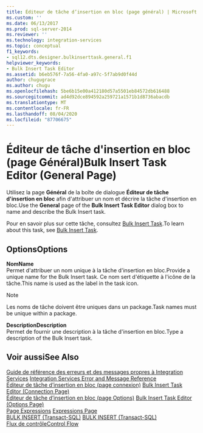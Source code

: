 ```yaml
---
title: Éditeur de tâche d’insertion en bloc (page général) | Microsoft Docs
ms.custom: ''
ms.date: 06/13/2017
ms.prod: sql-server-2014
ms.reviewer: ''
ms.technology: integration-services
ms.topic: conceptual
f1_keywords:
- sql12.dts.designer.bulkinserttask.general.f1
helpviewer_keywords:
- Bulk Insert Task Editor
ms.assetid: b6eb576f-7a56-4fa0-a97c-5f7ab9d0f44d
author: chugugrace
ms.author: chugu
ms.openlocfilehash: 5be6b15e00a412180d57a5501eb84572db616488
ms.sourcegitcommit: ad4d92dce894592a259721a1571b1d8736abacdb
ms.translationtype: MT
ms.contentlocale: fr-FR
ms.lasthandoff: 08/04/2020
ms.locfileid: "87706675"
---
```

# <a name="bulk-insert-task-editor-general-page"></a><span data-ttu-id="d28a4-102">Éditeur de tâche d'insertion en bloc (page Général)</span><span class="sxs-lookup"><span data-stu-id="d28a4-102">Bulk Insert Task Editor (General Page)</span></span>
  <span data-ttu-id="d28a4-103">Utilisez la page **Général** de la boîte de dialogue **Éditeur de tâche d'insertion en bloc** afin d'attribuer un nom et décrire la tâche d'insertion en bloc.</span><span class="sxs-lookup"><span data-stu-id="d28a4-103">Use the **General** page of the **Bulk Insert Task Editor** dialog box to name and describe the Bulk Insert task.</span></span>  
  
 <span data-ttu-id="d28a4-104">Pour en savoir plus sur cette tâche, consultez [Bulk Insert Task](control-flow/bulk-insert-task.md).</span><span class="sxs-lookup"><span data-stu-id="d28a4-104">To learn about this task, see [Bulk Insert Task](control-flow/bulk-insert-task.md).</span></span>  
  
## <a name="options"></a><span data-ttu-id="d28a4-105">Options</span><span class="sxs-lookup"><span data-stu-id="d28a4-105">Options</span></span>  
 <span data-ttu-id="d28a4-106">**Nom**</span><span class="sxs-lookup"><span data-stu-id="d28a4-106">**Name**</span></span>  
 <span data-ttu-id="d28a4-107">Permet d'attribuer un nom unique à la tâche d'insertion en bloc.</span><span class="sxs-lookup"><span data-stu-id="d28a4-107">Provide a unique name for the Bulk Insert task.</span></span> <span data-ttu-id="d28a4-108">Ce nom sert d'étiquette à l'icône de la tâche.</span><span class="sxs-lookup"><span data-stu-id="d28a4-108">This name is used as the label in the task icon.</span></span>  
  
> [!NOTE]  
>  <span data-ttu-id="d28a4-109">Les noms de tâche doivent être uniques dans un package.</span><span class="sxs-lookup"><span data-stu-id="d28a4-109">Task names must be unique within a package.</span></span>  
  
 <span data-ttu-id="d28a4-110">**Description**</span><span class="sxs-lookup"><span data-stu-id="d28a4-110">**Description**</span></span>  
 <span data-ttu-id="d28a4-111">Permet de fournir une description à la tâche d'insertion en bloc.</span><span class="sxs-lookup"><span data-stu-id="d28a4-111">Type a description of the Bulk Insert task.</span></span>  
  
## <a name="see-also"></a><span data-ttu-id="d28a4-112">Voir aussi</span><span class="sxs-lookup"><span data-stu-id="d28a4-112">See Also</span></span>  
 <span data-ttu-id="d28a4-113">[Guide de référence des erreurs et des messages propres à Integration Services](../../2014/integration-services/integration-services-error-and-message-reference.md) </span><span class="sxs-lookup"><span data-stu-id="d28a4-113">[Integration Services Error and Message Reference](../../2014/integration-services/integration-services-error-and-message-reference.md) </span></span>  
 <span data-ttu-id="d28a4-114">[Éditeur de tâche d’insertion en bloc &#40;page connexion&#41;](../../2014/integration-services/bulk-insert-task-editor-connection-page.md) </span><span class="sxs-lookup"><span data-stu-id="d28a4-114">[Bulk Insert Task Editor &#40;Connection Page&#41;](../../2014/integration-services/bulk-insert-task-editor-connection-page.md) </span></span>  
 <span data-ttu-id="d28a4-115">[Éditeur de tâche d’insertion en bloc &#40;page Options&#41;](../../2014/integration-services/bulk-insert-task-editor-options-page.md) </span><span class="sxs-lookup"><span data-stu-id="d28a4-115">[Bulk Insert Task Editor &#40;Options Page&#41;](../../2014/integration-services/bulk-insert-task-editor-options-page.md) </span></span>  
 <span data-ttu-id="d28a4-116">[Page Expressions](expressions/expressions-page.md) </span><span class="sxs-lookup"><span data-stu-id="d28a4-116">[Expressions Page](expressions/expressions-page.md) </span></span>  
 <span data-ttu-id="d28a4-117">[BULK INSERT &#40;Transact-SQL&#41;](/sql/t-sql/statements/bulk-insert-transact-sql) </span><span class="sxs-lookup"><span data-stu-id="d28a4-117">[BULK INSERT &#40;Transact-SQL&#41;](/sql/t-sql/statements/bulk-insert-transact-sql) </span></span>  
 [<span data-ttu-id="d28a4-118">Flux de contrôle</span><span class="sxs-lookup"><span data-stu-id="d28a4-118">Control Flow</span></span>](control-flow/control-flow.md)  
  
  
